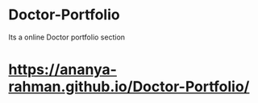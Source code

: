 # Doctor-Portfolio
Its a online Doctor portfolio section
# https://ananya-rahman.github.io/Doctor-Portfolio/
